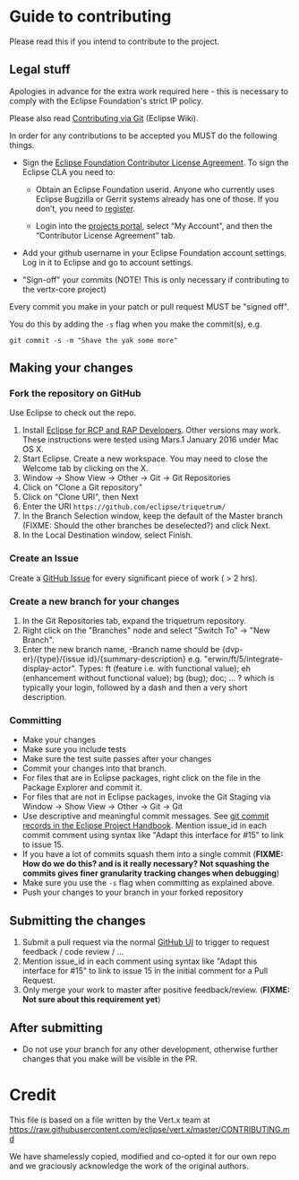 # Guide to contributing

Please read this if you intend to contribute to the project.

## Legal stuff

Apologies in advance for the extra work required here - this is necessary to comply with the Eclipse Foundation's
strict IP policy.

Please also read [Contributing via Git](http://wiki.eclipse.org/Development_Resources/Contributing_via_Git) (Eclipse Wiki).

In order for any contributions to be accepted you MUST do the following things.

* Sign the [Eclipse Foundation Contributor License Agreement](http://www.eclipse.org/legal/CLA.php).
To sign the Eclipse CLA you need to:

  * Obtain an Eclipse Foundation userid. Anyone who currently uses Eclipse Bugzilla or Gerrit systems already has one of those.
If you don’t, you need to [register](https://dev.eclipse.org/site_login/createaccount.php).

  * Login into the [projects portal](https://projects.eclipse.org/), select “My Account”, and then the “Contributor License Agreement” tab.

* Add your github username in your Eclipse Foundation account settings. Log in it to Eclipse and go to account settings.

* "Sign-off" your commits (NOTE! This is only necessary if contributing to the vertx-core project)


Every commit you make in your patch or pull request MUST be "signed off".

You do this by adding the `-s` flag when you make the commit(s), e.g.

    git commit -s -m "Shave the yak some more"

## Making your changes

### Fork the repository on GitHub

Use Eclipse to check out the repo.

1. Install [Eclipse for RCP and RAP Developers](http://www.eclipse.org/downloads/).  Other versions may work.  These instructions were tested using Mars.1 January 2016 under Mac OS X.
2. Start Eclipse. Create a new workspace.  You may need to close the Welcome tab by clicking on the X.
3. Window -> Show View -> Other -> Git -> Git Repositories
4. Click on "Clone a Git repository"
5. Click on "Clone URI", then Next
6. Enter the URI ``https://github.com/eclipse/triquetrum/``
7. In the Branch Selection window, keep the default of the Master branch (FIXME: Should the other branches be deselected?) and click Next.
8. In the Local Destination window, select Finish.

### Create an Issue
Create a [GitHub Issue](https://github.com/eclipse/triquetrum/issues) for every significant piece of work ( > 2 hrs).

### Create a new branch for your changes

1. In the Git Repositories tab, expand the triquetrum repository.
2. Right click on the "Branches" node and select "Switch To" -> "New Branch".  
3. Enter the new branch name, -Branch name should be {dvp-er}/{type}/{issue id}/{summary-description}
e.g. "erwin/ft/5/integrate-display-actor". Types: ft (feature i.e. with functional value); eh (enhancement without functional value); bg (bug); doc; ... ? which is typically your login, followed by a dash and then a very short description. 

 
### Committing
* Make your changes
* Make sure you include tests
* Make sure the test suite passes after your changes
* Commit your changes into that branch. 
* For files that are in Eclipse packages, right click on the file in the Package Explorer and commit it.  
* For files that are not in Eclipse packages, invoke the Git Staging via Window -> Show View -> Other -> Git -> Git
* Use descriptive and meaningful commit messages. See [git commit records in the Eclipse Project Handbook](https://www.eclipse.org/projects/handbook/#resources-source).  Mention issue_id in each commit comment using syntax like "Adapt this interface for #15" to link to issue 15.
* If you have a lot of commits squash them into a single commit (**FIXME: How do we do this? and is it really necessary?  Not squashing the commits gives finer granularity tracking changes when debugging**)
* Make sure you use the `-s` flag when committing as explained above.
* Push your changes to your branch in your forked repository

## Submitting the changes

1. Submit a pull request via the normal [GitHub UI](https://github.com/eclipse/triquetrum) to trigger to request feedback / code review / ... 
2. Mention issue_id in each comment using syntax like "Adapt this interface for #15" to link to issue 15 in the initial comment for a Pull Request.
3. Only merge your work to master after positive feedback/review. (**FIXME: Not sure about this requirement yet**)
 
## After submitting

* Do not use your branch for any other development, otherwise further changes that you make will be visible in the PR.

# Credit

This file is based on a file written by the Vert.x team at https://raw.githubusercontent.com/eclipse/vert.x/master/CONTRIBUTING.md

We have shamelessly copied, modified and co-opted it for our own repo and we graciously acknowledge the work of the original authors.
